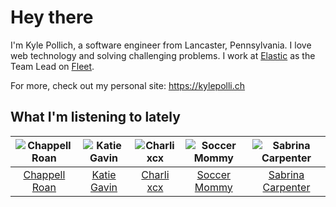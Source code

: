 # Hey there


I'm Kyle Pollich, a software engineer from Lancaster, Pennsylvania. I love web technology and solving challenging problems.
I work at [Elastic](https://www.elastic.co/) as the Team Lead on [Fleet](https://www.elastic.co/guide/en/fleet/current/fleet-overview.html).

For more, check out my personal site: https://kylepolli.ch

## What I'm listening to lately

<!-- begin artists -->
  |![Chappell Roan](https://i.scdn.co/image/ab6761610000f178cde5a0d57c1b79de5fce6bee)|![Katie Gavin](https://i.scdn.co/image/ab6761610000f178f1fc39518ec60153ff2dad62)|![Charli xcx](https://i.scdn.co/image/ab6761610000f178936885667ef44c306483c838)|![Soccer Mommy](https://i.scdn.co/image/ab6761610000f17892a53b190e048475d6c1722e)|![Sabrina Carpenter](https://i.scdn.co/image/ab6761610000f178e053b8338322b9c8609ee7ae)|
  |:---:|:---:|:---:|:---:|:---:|
  |[Chappell Roan](https://open.spotify.com/artist/7GlBOeep6PqTfFi59PTUUN)|[Katie Gavin](https://open.spotify.com/artist/0DpJl9MRib7qywJOoYqEZg)|[Charli xcx](https://open.spotify.com/artist/25uiPmTg16RbhZWAqwLBy5)|[Soccer Mommy](https://open.spotify.com/artist/4wXchxfTTggLtzkoUhO86Q)|[Sabrina Carpenter](https://open.spotify.com/artist/74KM79TiuVKeVCqs8QtB0B)|
<!-- end artists -->
